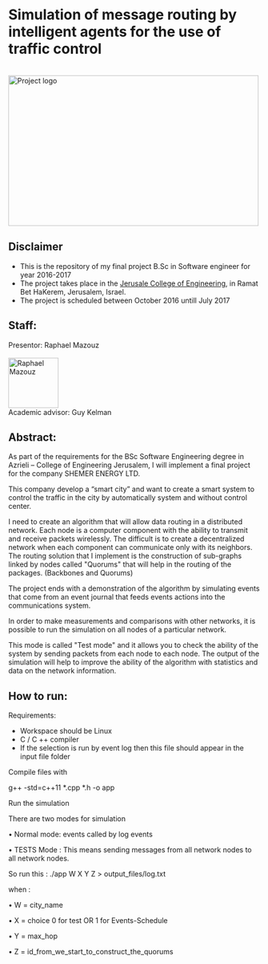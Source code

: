 # Simulation of message routing by intelligent agents for the use of traffic control
<br>
<img src="https://github.com/raphym/Simulation-of-routing-problem-with-intelligent-agents/blob/master/Pictures/image_readme.jpg?raw=true" alt="Project logo" width="500" height="300">


## Disclaimer
* This is the repository of my final project B.Sc in Software engineer for year 2016-2017
* The project takes place in the [Jerusale College of Engineering](https://www.jce.ac.il/), in Ramat Bet HaKerem, Jerusalem, Israel.
* The project is scheduled between October 2016 untill July 2017 

## Staff:
Presentor: Raphael Mazouz<br><br>
<a href="https://github.com/raphym">
<img src="https://avatars2.githubusercontent.com/u/17546494?v=3&s=460" alt="Raphael Mazouz" width="100" height="100"></a>
<br>Academic advisor: Guy Kelman

## Abstract:

As part of the requirements for the BSc Software Engineering degree in 
Azrieli – College of Engineering Jerusalem, I will implement a final project for the company SHEMER ENERGY LTD.

This company develop a “smart city” and want to create a smart system to control the traffic in the city by automatically system and without control center.

I need to create an algorithm that will allow data routing in a distributed network.
Each node is a computer component with the ability to transmit and receive packets wirelessly. The difficult is to create a decentralized network when each component can communicate only with its neighbors.
The routing solution that I implement is the construction of sub-graphs linked by nodes called "Quorums" that will help in the routing of the packages. (Backbones and Quorums)


The project ends with a demonstration of the algorithm by simulating events that come from an event journal that feeds events actions into the communications system.

In order to make measurements and comparisons with other networks, it is possible to run the simulation on all nodes of a particular network.

This mode is called "Test mode" and it allows you to check the ability of the system by sending packets from each node to each node.
The output of the simulation will help to improve the ability of the algorithm with statistics and data on the network information.

## How to run:

Requirements:
* Workspace should be Linux
* C / C ++ compiler
* If the selection is run by event log then this file should appear in the input file folder

Compile files with

  g++ -std=c++11 *.cpp *.h -o app
  
Run the simulation

There are two modes for simulation

• Normal mode: events called by log events

• TESTS Mode : This means sending messages from all network nodes to all network nodes.

So run this : ./app W X Y Z > output_files/log.txt

when :

• W = city_name

• X = choice 0 for test OR 1 for Events-Schedule

• Y = max_hop

• Z = id_from_we_start_to_construct_the_quorums

  
  



